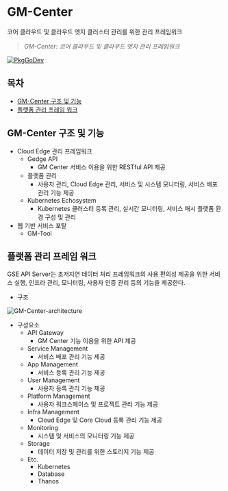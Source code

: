 # GM-Center
코어 클라우드 및 클라우드 엣지 클러스터 관리를 위한 관리 프레임워크

> *GM-Center: 코어 클라우드 및 클라우드 엣지 관리 프레임워크*

[![PkgGoDev](https://pkg.go.dev/badge/golang.org/x/tools)](https://pkg.go.dev/golang.org/x/tools)


## 목차
- [GM-Center 구조 및 기능](https://github.com/gedge-platform/gm-center/blob/develop/README.md)
- [플랫폼 관리 프레임 워크](https://github.com/gedge-platform/gm-center/blob/develop/README.md)


## GM-Center 구조 및 기능


- Cloud Edge 관리 프레임워크
  - Gedge API
    - GM Center 서비스 이용을 위한 RESTful API 제공 
  - 플랫폼 관리
    - 사용자 관리, Cloud Edge 관리, 서비스 및 시스템 모니터링, 서비스 배포 관리 기능 제공
  - Kubernetes Echosystem
    - Kubernetes 클러스터 등록 관리, 실시간 모니터링, 서비스 매시 플랫폼 환경 구성 및 관리
- 웹 기반 서비스 포탈
  - GM-Tool



## 플랫폼 관리 프레임 워크

GSE API Server는 초저지연 데이터 처리 프레임워크의 사용 편의성 제공을 위한 서비스 실행, 인프라 관리, 모니터링, 사용자 인증 관리 등의 기능을 제공한다.

- 구조

![GM-Center-architecture](https://github.com/gedge-platform/gm-center/blob/develop/docs/01_architecture.png)


- 구성요소
  - API Gateway
    - GM Center 기능 이용을 위한 API 제공
  - Service Management
    - 서비스 배포 관리 기능 제공
  - App Management
    - 서비스 등록 관리 기능 제공
  - User Management
    - 사용자 등록 관리 기능 제공
  - Platform Management
    - 사용자 워크스페이스 및 프로젝트 관리 기능 제공
  - Infra Management
    - Cloud Edge 및 Core Cloud 등록 관리 기능 제공
  - Monitoring
    - 시스템 및 서비스의 모니터링 기능 제공
  - Storage
    - 데이터 저장 및 관리를 위한 스토리지 기능 제공
  - Etc.
    - Kubernetes
    - Database
    - Thanos